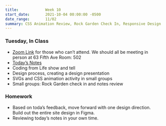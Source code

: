 ```yaml
---
title:            Week 10
start_date:       2021-10-04 00:00:00 -0500
date_range:       11/02
summary: CSS Animation Review, Rock Garden Check In, Responsive Design Review, Intro to JS
---
```


### Tuesday, In Class

- [Zoom Link](https://NewSchool.zoom.us/my/nikafisher) for those who can&rsquo;t attend. We should all be meeting in person at 63 Fifth Ave Room: 502
- [Today&rsquo;s Notes](https://paper.dropbox.com/doc/Parsons-CI-Week-9--BU92t6gAaA5d~zV55qRgm98AAQ-5c8qm2pe52uB1ngQGtDvS)
- Coding from Life show and tell
- Design process, creating a design presentation
- SVGs and CSS animation activity in small groups
- Small groups: Rock Garden check in and notes review


### Homework

- Based on toda&rsquo;s feedback, move forward with one design direction. Build out the entire site design in Figma.
- Reviewing today&rsquo;s notes in your own time.
